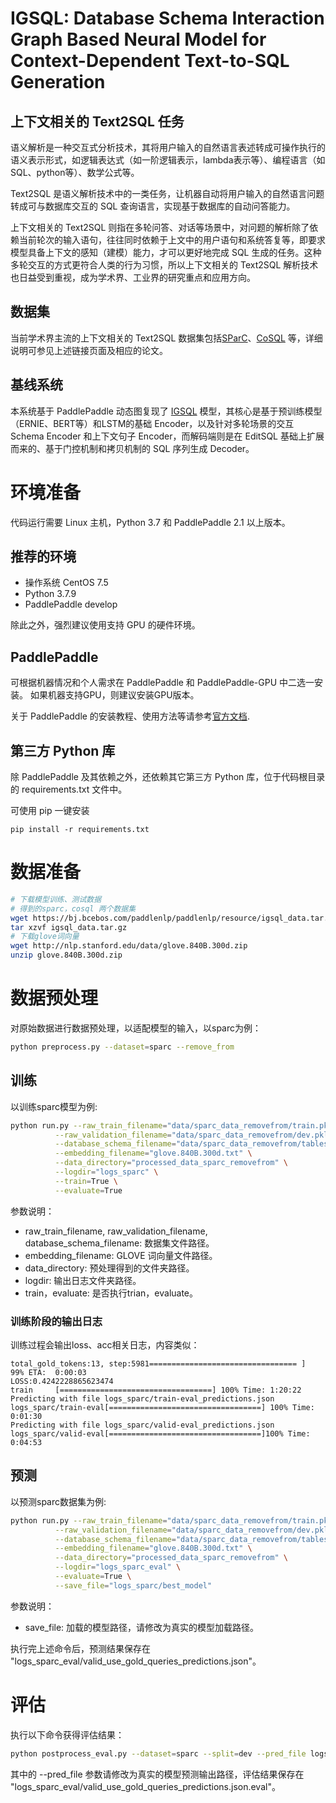 # IGSQL: Database Schema Interaction Graph Based Neural Model for Context-Dependent Text-to-SQL Generation

## 上下文相关的 Text2SQL 任务

语义解析是一种交互式分析技术，其将用户输入的自然语言表述转成可操作执行的语义表示形式，如逻辑表达式（如一阶逻辑表示，lambda表示等）、编程语言（如SQL、python等）、数学公式等。

Text2SQL 是语义解析技术中的一类任务，让机器自动将用户输入的自然语言问题转成可与数据库交互的 SQL 查询语言，实现基于数据库的自动问答能力。

上下文相关的 Text2SQL 则指在多轮问答、对话等场景中，对问题的解析除了依赖当前轮次的输入语句，往往同时依赖于上文中的用户语句和系统答复等，即要求模型具备上下文的感知（建模）能力，才可以更好地完成 SQL 生成的任务。这种多轮交互的方式更符合人类的行为习惯，所以上下文相关的 Text2SQL 解析技术也日益受到重视，成为学术界、工业界的研究重点和应用方向。

## 数据集

当前学术界主流的上下文相关的 Text2SQL 数据集包括[SParC](https://yale-lily.github.io/sparc)、[CoSQL](https://yale-lily.github.io/cosql) 等，详细说明可参见上述链接页面及相应的论文。

## 基线系统
本系统基于 PaddlePaddle 动态图复现了 [IGSQL](https://github.com/headacheboy/IGSQL) 模型，其核心是基于预训练模型（ERNIE、BERT等）和LSTM的基础 Encoder，以及针对多轮场景的交互 Schema Encoder 和上下文句子 Encoder，而解码端则是在 EditSQL 基础上扩展而来的、基于门控机制和拷贝机制的 SQL 序列生成 Decoder。

# 环境准备
代码运行需要 Linux 主机，Python 3.7 和 PaddlePaddle 2.1 以上版本。

## 推荐的环境

* 操作系统 CentOS 7.5
* Python 3.7.9
* PaddlePaddle develop

除此之外，强烈建议使用支持 GPU 的硬件环境。

## PaddlePaddle

可根据机器情况和个人需求在 PaddlePaddle 和 PaddlePaddle-GPU 中二选一安装。
如果机器支持GPU，则建议安装GPU版本。

关于 PaddlePaddle 的安装教程、使用方法等请参考[官方文档](https://www.paddlepaddle.org.cn/#quick-start).

## 第三方 Python 库
除 PaddlePaddle 及其依赖之外，还依赖其它第三方 Python 库，位于代码根目录的 requirements.txt 文件中。

可使用 pip 一键安装

```pip install -r requirements.txt```

# 数据准备

```bash
# 下载模型训练、测试数据
# 得到的sparc，cosql 两个数据集
wget https://bj.bcebos.com/paddlenlp/paddlenlp/resource/igsql_data.tar.gz
tar xzvf igsql_data.tar.gz
# 下载glove词向量
wget http://nlp.stanford.edu/data/glove.840B.300d.zip
unzip glove.840B.300d.zip
```

# 数据预处理

对原始数据进行数据预处理，以适配模型的输入，以sparc为例：

```bash
python preprocess.py --dataset=sparc --remove_from
```

## 训练

以训练sparc模型为例:

```bash
python run.py --raw_train_filename="data/sparc_data_removefrom/train.pkl" \
          --raw_validation_filename="data/sparc_data_removefrom/dev.pkl" \
          --database_schema_filename="data/sparc_data_removefrom/tables.json" \
          --embedding_filename="glove.840B.300d.txt" \
          --data_directory="processed_data_sparc_removefrom" \
          --logdir="logs_sparc" \
          --train=True \
          --evaluate=True
```

参数说明：
* raw_train_filename, raw_validation_filename, database_schema_filename: 数据集文件路径。
* embedding_filename: GLOVE 词向量文件路径。
* data_directory: 预处理得到的文件夹路径。
* logdir: 输出日志文件夹路径。
* train，evaluate: 是否执行trian，evaluate。


### 训练阶段的输出日志
训练过程会输出loss、acc相关日志，内容类似：
```
total_gold_tokens:13, step:5981================================= ]  99% ETA:  0:00:03
LOSS:0.4242228865623474
train     [==================================] 100% Time: 1:20:22
Predicting with file logs_sparc/train-eval_predictions.json
logs_sparc/train-eval[==================================] 100% Time: 0:01:30
Predicting with file logs_sparc/valid-eval_predictions.json
logs_sparc/valid-eval[==================================]100% Time: 0:04:53
```

## 预测

以预测sparc数据集为例:

```bash
python run.py --raw_train_filename="data/sparc_data_removefrom/train.pkl" \
          --raw_validation_filename="data/sparc_data_removefrom/dev.pkl" \
          --database_schema_filename="data/sparc_data_removefrom/tables.json" \
          --embedding_filename="glove.840B.300d.txt" \
          --data_directory="processed_data_sparc_removefrom" \
          --logdir="logs_sparc_eval" \
          --evaluate=True \
          --save_file="logs_sparc/best_model"
```

参数说明：
* save_file: 加载的模型路径，请修改为真实的模型加载路径。

执行完上述命令后，预测结果保存在 "logs_sparc_eval/valid_use_gold_queries_predictions.json"。

# 评估

执行以下命令获得评估结果：

```bash
python postprocess_eval.py --dataset=sparc --split=dev --pred_file logs_sparc_eval/valid_use_gold_queries_predictions.json --remove_from
```

其中的 --pred_file 参数请修改为真实的模型预测输出路径，评估结果保存在 "logs_sparc_eval/valid_use_gold_queries_predictions.json.eval"。
